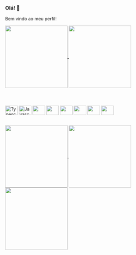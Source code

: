 ### Olá! 👋

Bem vindo ao meu perfil!

<div width="100%" display="flex" justifyContent="center">

<div style="margin-bottom: 40px">
<a href="https://github.com/Maggnity/github-readme-stats">
  <img height=200 align="center" src="https://github-readme-stats.vercel.app/api?username=Maggnity&show_icons=true&theme=merko" />
</a>
<a href="https://github.com/Maggnity/convoychat">
  <img height=200 align="center" src="https://github-readme-stats.vercel.app/api/top-langs?username=Maggnity&layout=compact&langs_count=8&card_width=320&show_icons=true&theme=merko" />
</a>
</div>

</br>

<div>   
  <img src="https://cdn.jsdelivr.net/gh/devicons/devicon@latest/icons/typescript/typescript-original.svg" height="30" width="40" alt="Typescript"/>        
  <img src="https://cdn.jsdelivr.net/gh/devicons/devicon@latest/icons/javascript/javascript-original.svg" height="30" width="40" alt="Javascript" />
  <img src="https://cdn.jsdelivr.net/gh/devicons/devicon@latest/icons/html5/html5-original.svg" height="30" width="40" />
  <img src="https://cdn.jsdelivr.net/gh/devicons/devicon@latest/icons/css3/css3-original.svg" height="30" width="40" />
  <img src="https://cdn.jsdelivr.net/gh/devicons/devicon@latest/icons/react/react-original.svg" height="30" width="40" />
  <img src="https://cdn.jsdelivr.net/gh/devicons/devicon@latest/icons/java/java-original.svg" height="30" width="40"/>
  <img src="https://cdn.jsdelivr.net/gh/devicons/devicon@latest/icons/jenkins/jenkins-original.svg" height="30" width="40" />
  <img src="https://cdn.jsdelivr.net/gh/devicons/devicon@latest/icons/docker/docker-original.svg" height="30" width="40"/>
</div>

##

<div>
  <a href="mailto:mag.nando07@gmail.com" target="_blank">
    <img height=200 align="center" src="https://img.shields.io/badge/Gmail-D14836?style=for-the-badge&logo=gmail&logoColor=white" />
  </a>
  <a href="https://linkedin.com/in/fernando-vinicius-dev">
    <img height=200 align="center" src="https://img.shields.io/badge/LinkedIn-0077B5?style=for-the-badge&logo=linkedin&logoColor=white" />
  </a>
  <a href="https://github.com/Maggnity/convoychat">
    <img height=200 align="center" src="https://img.shields.io/badge/Instagram-E4405F?style=for-the-badge&logo=instagram&logoColor=white" />
  </a>
</div>
